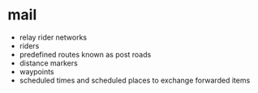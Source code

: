 # mail

- relay rider networks
- riders
- predefined routes known as post roads
- distance markers
- waypoints
- scheduled times and scheduled places to exchange forwarded items
